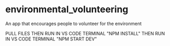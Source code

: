 # environmental_volunteering
An app that encourages people to volunteer for the environment

PULL FILES 
THEN
RUN IN VS CODE TERMINAL "NPM INSTALL"
THEN 
RUN IN VS CODE TERMINAL "NPM START DEV"
